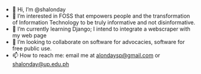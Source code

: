 - 👋 Hi, I’m @shalonday
- 👀 I’m interested in FOSS that empowers people and the transformation of Information Technology to be truly informative and not disinformative.
- 🌱 I’m currently learning Django; I intend to integrate a webscraper with my web page
- 💞️ I’m looking to collaborate on software for advocacies, software for free public use.
- 📫 How to reach me: email me at alondaysp@gmail.com or shalonday@up.edu.ph

<!---
shalonday/shalonday is a ✨ special ✨ repository because its `README.md` (this file) appears on your GitHub profile.
You can click the Preview link to take a look at your changes.
--->
